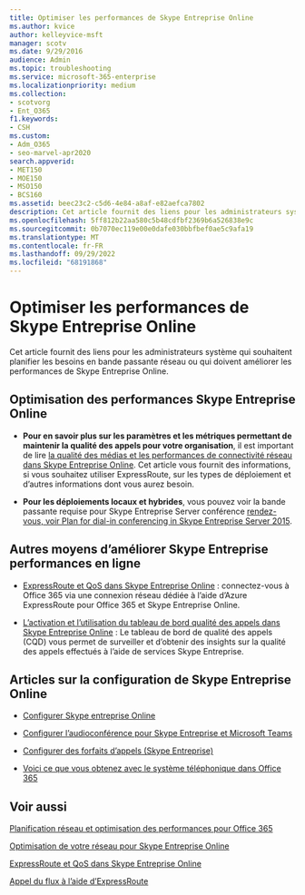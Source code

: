 ```yaml
---
title: Optimiser les performances de Skype Entreprise Online
ms.author: kvice
author: kelleyvice-msft
manager: scotv
ms.date: 9/29/2016
audience: Admin
ms.topic: troubleshooting
ms.service: microsoft-365-enterprise
ms.localizationpriority: medium
ms.collection:
- scotvorg
- Ent_O365
f1.keywords:
- CSH
ms.custom:
- Adm_O365
- seo-marvel-apr2020
search.appverid:
- MET150
- MOE150
- MSO150
- BCS160
ms.assetid: beec23c2-c5d6-4e84-a8af-e82aefca7802
description: Cet article fournit des liens pour les administrateurs système qui planifient les besoins en bande passante réseau ou améliorent les performances de Skype Entreprise Online.
ms.openlocfilehash: 5ff812b22aa580c5b48cdfbf2369b6a526838e9c
ms.sourcegitcommit: 0b7070ec119e00e0dafe030bbfbef0ae5c9afa19
ms.translationtype: MT
ms.contentlocale: fr-FR
ms.lasthandoff: 09/29/2022
ms.locfileid: "68191868"
---
```

# <a name="tune-skype-for-business-online-performance"></a>Optimiser les performances de Skype Entreprise Online

Cet article fournit des liens pour les administrateurs système qui souhaitent planifier les besoins en bande passante réseau ou qui doivent améliorer les performances de Skype Entreprise Online. 
  
## <a name="fine-tuning-skype-for-business-online-performance"></a>Optimisation des performances Skype Entreprise Online

- **Pour en savoir plus sur les paramètres et les métriques permettant de maintenir la qualité des appels pour votre organisation**, il est important de lire [la qualité des médias et les performances de connectivité réseau dans Skype Entreprise Online](/skypeforbusiness/optimizing-your-network/media-quality-and-network-connectivity-performance). Cet article vous fournit des informations, si vous souhaitez utiliser ExpressRoute, sur les types de déploiement et d’autres informations dont vous aurez besoin.
    
- **Pour les déploiements locaux et hybrides**, vous pouvez voir la bande passante requise pour Skype Entreprise Server conférence [rendez-vous, voir Plan for dial-in conferencing in Skype Entreprise Server 2015](/skypeforbusiness/plan-your-deployment/conferencing/dial-in-conferencing).
    
## <a name="more-ways-to-improve-skype-for-business-online-performance"></a>Autres moyens d’améliorer Skype Entreprise performances en ligne

- [ExpressRoute et QoS dans Skype Entreprise Online](/skypeforbusiness/optimizing-your-network/expressroute-and-qos-in-skype-for-business-online) : connectez-vous à Office 365 via une connexion réseau dédiée à l’aide d’Azure ExpressRoute pour Office 365 et Skype Entreprise Online. 
    
- [L’activation et l’utilisation du tableau de bord qualité des appels dans Skype Entreprise Online](/SkypeForBusiness/using-call-quality-in-your-organization/turning-on-and-using-call-quality-dashboard) : Le tableau de bord de qualité des appels (CQD) vous permet de surveiller et d’obtenir des insights sur la qualité des appels effectués à l’aide de services Skype Entreprise. 
    
## <a name="articles-on-setting-up-skype-for-business-online"></a>Articles sur la configuration de Skype Entreprise Online

- [Configurer Skype entreprise Online](/skypeforbusiness/set-up-skype-for-business-online/set-up-skype-for-business-online)
    
- [Configurer l’audioconférence pour Skype Entreprise et Microsoft Teams](/skypeforbusiness/audio-conferencing-in-office-365/set-up-audio-conferencing)
    
- [Configurer des forfaits d’appels (Skype Entreprise)](/SkypeForBusiness/what-are-calling-plans-in-office-365/set-up-calling-plans)
    
- [Voici ce que vous obtenez avec le système téléphonique dans Office 365](/skypeforbusiness/what-is-phone-system-in-office-365/here-s-what-you-get-with-phone-system)
    
## <a name="see-also"></a>Voir aussi

[Planification réseau et optimisation des performances pour Office 365](network-planning-and-performance.md)
  
[Optimisation de votre réseau pour Skype Entreprise Online](/skypeforbusiness/optimizing-your-network/optimizing-your-network)
  
[ExpressRoute et QoS dans Skype Entreprise Online](/skypeforbusiness/optimizing-your-network/expressroute-and-qos-in-skype-for-business-online)
  
[Appel du flux à l’aide d’ExpressRoute](/skypeforbusiness/optimizing-your-network/call-flow-using-expressroute)